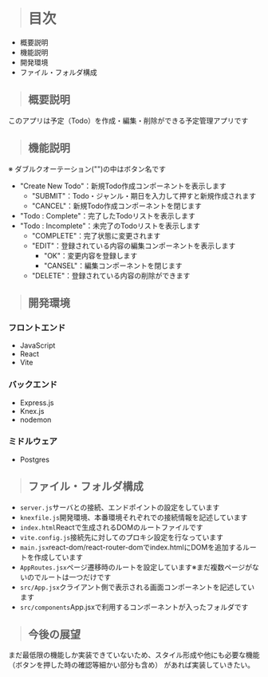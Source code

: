 > # 目次

- 概要説明
- 機能説明
- 開発環境
- ファイル・フォルダ構成

> ## 概要説明

このアプリは予定（Todo）を作成・編集・削除ができる予定管理アプリです

> ## 機能説明
※ ダブルクオーテーション("")の中はボタン名です

- "Create New Todo"：新規Todo作成コンポーネントを表示します
    - "SUBMIT"：Todo・ジャンル・期日を入力して押すと新規作成されます
    - "CANCEL"：新規Todo作成コンポーネントを閉じます
- "Todo : Complete"：完了したTodoリストを表示します
- "Todo : Incomplete"：未完了のTodoリストを表示します
    - "COMPLETE"：完了状態に変更されます
    - "EDIT"：登録されている内容の編集コンポーネントを表示します
        - "OK"：変更内容を登録します
        - "CANSEL"：編集コンポーネントを閉じます
    - "DELETE"：登録されている内容の削除ができます

> ## 開発環境

### フロントエンド

- JavaScript
- React
- Vite

### バックエンド

- Express.js
- Knex.js
- nodemon

### ミドルウェア

- Postgres

> ## ファイル・フォルダ構成

- `server.js`サーバとの接続、エンドポイントの設定をしています
- `knexfile.js`開発環境、本番環境それぞれでの接続情報を記述しています
- `index.html`Reactで生成されるDOMのルートファイルです
- `vite.config.js`接続先に対してのプロキシ設定を行なっています
- `main.jsx`react-dom/react-router-domでindex.htmlにDOMを追加するルートを作成しています
- `AppRoutes.jsx`ページ遷移時のルートを設定しています※まだ複数ページがないのでルートは一つだけです
- `src/App.jsx`クライアント側で表示される画面コンポーネントを記述しています
- `src/components`App.jsxで利用するコンポーネントが入ったフォルダです

> ## 今後の展望

まだ最低限の機能しか実装できていないため、スタイル形成や他にも必要な機能（ボタンを押した時の確認等細かい部分も含め）
があれば実装していきたい。

